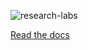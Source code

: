 ![research-labs](https://raw.github.com/dirkroorda/recommender-systems/master/docs/files/logo.png)

[Read the docs](http://recommender-systems.readthedocs.org/en/latest/)
